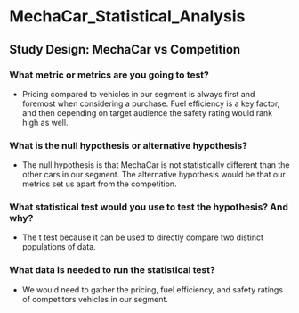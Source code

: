 # MechaCar_Statistical_Analysis

## Study Design: MechaCar vs Competition

### What metric or metrics are you going to test?
- Pricing compared to vehicles in our segment is always first and foremost when considering a purchase. Fuel efficiency is a key factor, and then depending on target audience the safety rating would rank high as well.

### What is the null hypothesis or alternative hypothesis?
- The null hypothesis is that MechaCar is not statistically different than the other cars in our segment. The alternative hypothesis would be that our metrics set us apart from the competition.


### What statistical test would you use to test the hypothesis? And why?
- The t test because it can be used to directly compare two distinct populations of data.

### What data is needed to run the statistical test?
- We would need to gather the pricing, fuel efficiency, and safety ratings of competitors vehicles in our segment. 

